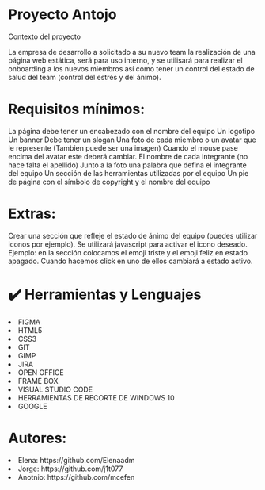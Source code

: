 # Proyecto Antojo

Contexto del proyecto

La empresa de desarrollo a solicitado a su nuevo team la realización de una página web estática, será para uso interno, y se utilisará para realizar el onboarding a los nuevos miembros así como tener un control del estado de salud del team (control del estrés y del ánimo).

# Requisitos mínimos:

La página debe tener un encabezado con el nombre del equipo
Un logotipo
Un banner
Debe tener un slogan
Una foto de cada miembro o un avatar que le represente (Tambien puede ser una imagen)
Cuando el mouse pase encima del avatar este deberá cambiar.
El nombre de cada integrante (no hace falta el apellido)
Junto a la foto una palabra que defina el integrante del equipo
Un sección de las herramientas utilizadas por el equipo
Un pie de página con el símbolo de copyright y el nombre del equipo

# Extras:

Crear una sección que refleje el estado de ánimo del equipo (puedes utilizar iconos por ejemplo). Se utilizará javascript para activar el icono deseado. Ejemplo: en la sección colocamos el emoji triste y el emoji feliz en estado apagado. Cuando hacemos click en uno de ellos cambiará a estado activo.


# ✔️ Herramientas y Lenguajes

<li>FIGMA</li>
<li>HTML5</li>
<li>CSS3</li>
<li>GIT</li>
<li>GIMP</li>
<li>JIRA</li>
<li>OPEN OFFICE</li>
<li>FRAME BOX</li>
<li>VISUAL STUDIO CODE</li>
<li>HERRAMIENTAS DE RECORTE DE WINDOWS 10</li>
<li>GOOGLE</li>
    


# Autores: 

<li>Elena: https://github.com/Elenaadm</li>
<li>Jorge: https://github.com/j1t077</li>
<li>Anotnio: https://github.com/mcefen</li>
